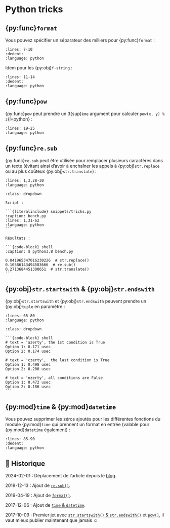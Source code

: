 # Python tricks

## {py:func}`format`

Vous pouvez spécifier un séparateur des milliers pour {py:func}`format` :

```{literalinclude} snippets/tricks.py
:lines: 7-10
:dedent:
:language: python
```

Idem pour les {py:obj}`f-string` :

```{literalinclude} snippets/tricks.py
:lines: 11-14
:dedent:
:language: python
```

## {py:func}`pow`

{py:func}`pow` peut prendre un 3{sup}`ème` argument pour calculer `pow(x, y) % z`{l=python} :

```{literalinclude} snippets/tricks.py
:lines: 19-25
:language: python
```

## {py:func}`re.sub`

{py:func}`re.sub` peut être utilisée pour remplacer plusieurs caractères dans un texte (évitant ainsi d’avoir à enchaîner les appels à {py:obj}`str.replace` ou au plus coûteux {py:obj}`str.translate`) :

```{literalinclude} snippets/tricks.py
:lines: 1,3,28-30
:language: python
```

````{admonition} Benchmark
:class: dropdown

Script :

```{literalinclude} snippets/tricks.py
:caption: bench.py
:lines: 1,31-62
:language: python
```

Résultats :

```{code-block} shell
:caption: $ python3.8 bench.py

0.041965347016230226  # str.replace()
0.10586143494583666  # re.sub()
0.2713684451300651  # str.translate()
```

````

## {py:obj}`str.startswith` & {py:obj}`str.endswith`

{py:obj}`str.startswith` et {py:obj}`str.endswith` peuvent prendre un {py:obj}`tuple` en paramètre :

```{literalinclude} snippets/tricks.py
:lines: 65-80
:language: python
```

````{admonition} Résultats du benchmark
:class: dropdown

```{code-block} shell
# text = 'azerty', the 1st condition is True
Option 1: 0.171 usec
Option 2: 0.174 usec

# text = 'czerty',  the last condition is True
Option 1: 0.498 usec
Option 2: 0.200 usec

# text = 'nzerty', all conditions are False
Option 1: 0.472 usec
Option 2: 0.186 usec
```

````

## {py:mod}`time` & {py:mod}`datetime`

Vous pouvez supprimer les zéros ajoutés pour les différentes fonctions du module {py:mod}`time` qui prennent un format en entrée (valable pour {py:mod}`datetime` également) :

```{literalinclude} snippets/tricks.py
:lines: 85-90
:dedent:
:language: python
```

## 📜 Historique

2024-02-01
: Déplacement de l’article depuis le [blog](https://www.tiger-222.fr/?d=2017/10/09/09/46/44-tricks).

2019-12-13
: Ajout de [`re.sub()`](#re-sub).

2019-04-19
: Ajout de [`format()`](#format).

2017-12-06
: Ajout de [`time` & `datetime`](#time-datetime).

2017-10-09
: Premier jet avec [`str.startswith()` & `str.endswith()`](#str-startswith-str-endswith) et [`pow()`](#pow), il vaut mieux publier maintenant que jamais ☺
